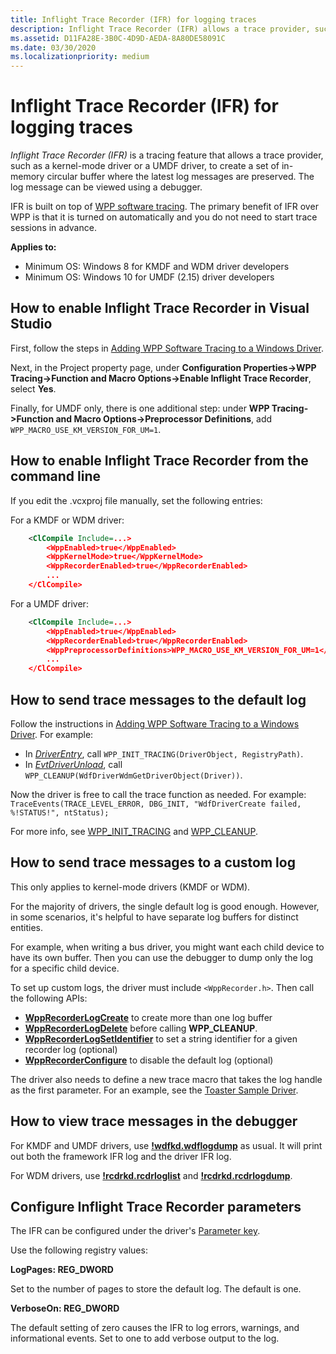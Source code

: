 ```yaml
---
title: Inflight Trace Recorder (IFR) for logging traces
description: Inflight Trace Recorder (IFR) allows a trace provider, such as a kernel-mode driver, to record trace logs and store WPP log messages in buffers.
ms.assetid: D11FA28E-3B0C-4D9D-AEDA-8A80DE58091C
ms.date: 03/30/2020
ms.localizationpriority: medium
---
```


# Inflight Trace Recorder (IFR) for logging traces


*Inflight Trace Recorder (IFR)* is a tracing feature that allows a trace provider, such as a kernel-mode driver or a UMDF driver, to create a set of in-memory circular buffer where the latest log messages are preserved. The log message can be viewed using a debugger.

IFR is built on top of [WPP software tracing](wpp-software-tracing.md). The primary benefit of IFR over WPP is that it is turned on automatically and you do not need to start trace sessions in advance.

**Applies to:**

-   Minimum OS: Windows 8 for KMDF and WDM driver developers
-   Minimum OS: Windows 10 for UMDF (2.15) driver developers

## How to enable Inflight Trace Recorder in Visual Studio

First, follow the steps in [Adding WPP Software Tracing to a Windows Driver](adding-wpp-software-tracing-to-a-windows-driver.md).

Next, in the Project property page, under **Configuration Properties->WPP Tracing->Function and Macro Options->Enable Inflight Trace Recorder**, select **Yes**.

Finally, for UMDF only, there is one additional step: under **WPP Tracing->Function and Macro Options->Preprocessor Definitions**, add `WPP_MACRO_USE_KM_VERSION_FOR_UM=1`.


## How to enable Inflight Trace Recorder from the command line

If you edit the .vcxproj file manually, set the following entries:

For a KMDF or WDM driver:

```xml
    <ClCompile Include=...>
        <WppEnabled>true</WppEnabled>
        <WppKernelMode>true</WppKernelMode>
        <WppRecorderEnabled>true</WppRecorderEnabled>
        ...
    </ClCompile>
```

For a UMDF driver:

```xml
    <ClCompile Include=...>
        <WppEnabled>true</WppEnabled>
        <WppRecorderEnabled>true</WppRecorderEnabled>
        <WppPreprocessorDefinitions>WPP_MACRO_USE_KM_VERSION_FOR_UM=1</WppPreprocessorDefinitions>
        ...
    </ClCompile>
```


## How to send trace messages to the default log

Follow the instructions in [Adding WPP Software Tracing to a Windows Driver](adding-wpp-software-tracing-to-a-windows-driver.md).  For example:

 - In [*DriverEntry*](../wdf/driverentry-for-kmdf-drivers.md), call `WPP_INIT_TRACING(DriverObject, RegistryPath)`.
 - In [*EvtDriverUnload*](/windows-hardware/drivers/ddi/wdfdriver/nc-wdfdriver-evt_wdf_driver_unload), call `WPP_CLEANUP(WdfDriverWdmGetDriverObject(Driver))`.

Now the driver is free to call the trace function as needed. For example: `TraceEvents(TRACE_LEVEL_ERROR, DBG_INIT, "WdfDriverCreate failed, %!STATUS!", ntStatus);`

For more info, see [WPP_INIT_TRACING](/previous-versions/windows/hardware/drivers/ff556193(v=vs.85)) and [WPP_CLEANUP](/previous-versions/windows/hardware/drivers/ff556183(v=vs.85)).

## How to send trace messages to a custom log

This only applies to kernel-mode drivers (KMDF or WDM).

For the majority of drivers, the single default log is good enough. However, in some scenarios, it's helpful to have separate log buffers for distinct entities.

For example, when writing a bus driver, you might want each child device to have its own buffer. Then you can use the debugger to dump only the log for a specific child device.

To set up custom logs, the driver must include `<WppRecorder.h>`. Then call the following APIs:

 - [**WppRecorderLogCreate**](/windows-hardware/drivers/ddi/wpprecorder/nf-wpprecorder-wpprecorderlogcreate) to create more than one log buffer
 - [**WppRecorderLogDelete**](/windows-hardware/drivers/ddi/wpprecorder/nf-wpprecorder-wpprecorderlogdelete) before calling **WPP_CLEANUP**.
 - [**WppRecorderLogSetIdentifier**](/windows-hardware/drivers/ddi/wpprecorder/nf-wpprecorder-wpprecorderlogsetidentifier) to set a string identifier for a given recorder log (optional)
 - [**WppRecorderConfigure**](/windows-hardware/drivers/ddi/wpprecorder/nf-wpprecorder-wpprecorderconfigure) to disable the default log (optional)

The driver also needs to define a new trace macro that takes the log handle as the first parameter. For an example, see the [Toaster Sample Driver](https://github.com/microsoft/Windows-driver-samples/tree/master/general/toaster/toastDrv/kmdf/func/featured/trace.h).


## How to view trace messages in the debugger

For KMDF and UMDF drivers, use [**!wdfkd.wdflogdump**](../debugger/-wdfkd-wdflogdump.md) as usual. It will print out both the framework IFR log and the driver IFR log.

For WDM drivers, use [**!rcdrkd.rcdrloglist**](../debugger/-rcdrkd-rcdrloglist.md) and [**!rcdrkd.rcdrlogdump**](../debugger/-rcdrkd-rcdrlogdump.md).


## Configure Inflight Trace Recorder parameters

The IFR can be configured under the driver's [Parameter key](../wdf/introduction-to-registry-keys-for-drivers.md).

Use the following registry values:

**LogPages:  REG_DWORD**

Set to the number of pages to store the default log. The default is one.

**VerboseOn: REG_DWORD**

The default setting of zero causes the IFR to log errors, warnings, and informational events. Set to one to add verbose output to the log.